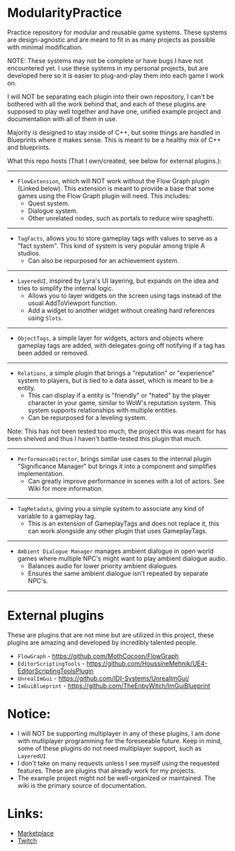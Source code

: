 # ModularityPractice
Practice repository for modular and reusable game systems.
These systems are design-agnostic and are meant to fit in as many projects as possible with minimal modification.

NOTE: These systems may not be complete or have bugs I have not encountered yet. I use these systems in my personal projects, but are developed here so it is easier to plug-and-play them into each game I work on.

I will NOT be separating each plugin into their own repository, I can't be bothered with all the work behind that, and each of these plugins are supposed to play well together and have one, unified example project and documentation with all of them in use.

Majority is designed to stay inside of C++, but some things are handled in Blueprints where it makes sense. This is meant to be a healthy mix of C++ and blueprints.

What this repo hosts (That I own/created, see below for external plugins.):

---
- `FlowExtension`, which will NOT work without the Flow Graph plugin (Linked below). This extension is meant to provide a base that some games using the Flow Graph plugin will need. This includes:
	- Quest system.
	- Dialogue system.
   	- Other unrelated nodes, such as portals to reduce wire spaghetti.

---
 - `TagFacts`, allows you to store gameplay tags with values to serve as a "fact system". This kind of system is very popular among triple A studios.
   	- Can also be repurposed for an achievement system.

---
 - `LayeredUI`, inspired by Lyra's UI layering, but expands on the idea and tries to simplify the internal logic.
 	- Allows you to layer widgets on the screen using tags instead of the usual AddToViewport function.
  	- Add a widget to another widget without creating hard references using `Slots`.

---
 - `ObjectTags`, a simple layer for widgets, actors and objects where gameplay tags are added, with delegates going off notifying if a tag has been added or removed.

---
 - `Relations`, a simple plugin that brings a "reputation" or "experience" system to players, but is tied to a data asset, which is meant to be a entity.
	 - This can display if a entity is "friendly" or "hated" by the player character in your game, similar to WoW's reputation system. This system supports relationships with multiple entities.
  	 - Can be repurposed for a leveling system.

Note: This has not been tested too much, the project this was meant for has been shelved and thus I haven't battle-tested this plugin that much.

---
 - `PerformanceDirector`, brings similar use cases to the internal plugin "Significance Manager" but brings it into a component and simplifies implementation.
 	- Can greatly improve performance in scenes with a lot of actors. See Wiki for more information.

---
 - `TagMetadata`, giving you a simple system to associate any kind of variable to a gameplay tag.
   - This is an extension of GameplayTags and does not replace it, this can work alongside any other plugin that uses GameplayTags.

---
- `Ambient Dialogue Manager` manages ambient dialogue in open world games where multiple NPC's might want to play ambient dialogue audio.
  - Balances audio for lower priority ambient dialogues.
  - Ensures the same ambient dialogue isn't repeated by separate NPC's.

---
# External plugins
These are plugins that are not mine but are utilized in this project, these plugins are amazing and developed by incredibly talented people.
 - `FlowGraph` - https://github.com/MothCocoon/FlowGraph
 - `EditorScriptingTools` - https://github.com/HoussineMehnik/UE4-EditorScriptingToolsPlugin
 - `UnrealImGui` - https://github.com/IDI-Systems/UnrealImGui/
 - `ImGuiBlueprint` - https://github.com/TheEnbyWitch/ImGuiBlueprint

# Notice:
- I will NOT be supporting multiplayer in any of these plugins, I am done with mutliplayer programming for the foreseeable future.
Keep in mind, some of these plugins do not need multiplayer support, such as `LayeredUI`
- I don't take on many requests unless I see myself using the requested features. These are plugins that already work for my projects.
- The example project might not be well-organized or maintained. The wiki is the primary source of documentation.

# Links:
- [Marketplace](https://www.unrealengine.com/marketplace/en-US/profile/Varian+Daemon)
- [Twitch](https://www.twitch.tv/variann_)
